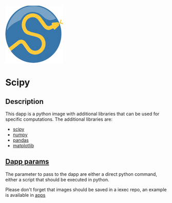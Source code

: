 ![dapp logo](./logo.png)
# Scipy
## Description
This dapp is a python image with additional libraries that can be used for specific computations. The additional libraries are:
- [scipy](https://www.scipy.org/)
- [numpy](http://www.numpy.org/)
- [pandas](https://pandas.pydata.org/)
- [matplotlib](https://matplotlib.org/)

## [Dapp params](./iexec.json)
The parameter to pass to the dapp are either a direct python command, either a script that should be executed in python.

Please don't forget that images should be saved in a iexec repo, an example is available in [apps](./apps/example.py)
